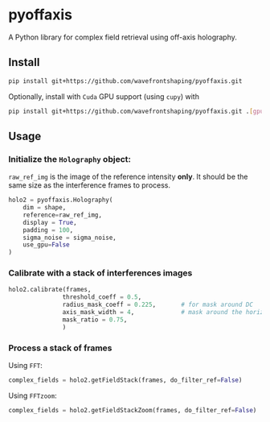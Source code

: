 # pyoffaxis

A Python library for complex field retrieval using off-axis holography.

## Install

```bash
pip install git+https://github.com/wavefrontshaping/pyoffaxis.git
```

Optionally, install with `Cuda` GPU support (using `cupy`) with

```bash
pip install git+https://github.com/wavefrontshaping/pyoffaxis.git .[gpu]
```

## Usage

### Initialize the `Holography` object:

`raw_ref_img` is the image of the reference intensity **only**.
It should be the same size as the interference frames to process.


```python
holo2 = pyoffaxis.Holography(
    dim = shape,
    reference=raw_ref_img,
    display = True,
    padding = 100,
    sigma_noise = sigma_noise,
    use_gpu=False
)
```


### Calibrate with a stack of interferences images


```python
holo2.calibrate(frames,
               threshold_coeff = 0.5,
               radius_mask_coeff = 0.225,       # for mask around DC
               axis_mask_width = 4,             # mask around the horizontal and vertical axis
               mask_ratio = 0.75, 
               )
```

### Process a stack of frames

Using `FFT`:

```python
complex_fields = holo2.getFieldStack(frames, do_filter_ref=False)
```

Using `FFTzoom`:

```python
complex_fields = holo2.getFieldStackZoom(frames, do_filter_ref=False)
```